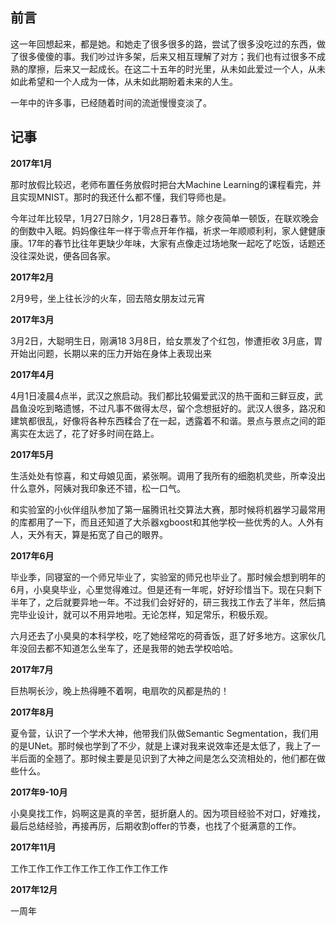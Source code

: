 ## 前言

这一年回想起来，都是她。和她走了很多很多的路，尝试了很多没吃过的东西，做了很多傻傻的事。我们吵过许多架，后来又相互理解了对方；我们也有过很多不成熟的摩擦，后来又一起成长。在这二十五年的时光里，从未如此爱过一个人，从未如此希望和一个人成为一体，从未如此期盼着未来的人生。

一年中的许多事，已经随着时间的流逝慢慢变淡了。

## 记事

**2017年1月**

那时放假比较迟，老师布置任务放假时把台大Machine Learning的课程看完，并且实现MNIST。那时的我还什么都不懂，我们导师也是。

今年过年比较早，1月27日除夕，1月28日春节。除夕夜简单一顿饭，在联欢晚会的倒数中入眠。妈妈像往年一样于零点开年作福，祈求一年顺顺利利，家人健健康康。17年的春节比往年更缺少年味，大家有点像走过场地聚一起吃了吃饭，话题还没往深处说，便各回各家。

**2017年2月**

2月9号，坐上往长沙的火车，回去陪女朋友过元宵

**2017年3月**

3月2日，大聪明生日，刚满18
3月8日，给女票发了个红包，惨遭拒收
3月底，胃开始出问题，长期以来的压力开始在身体上表现出来

**2017年4月**

4月1日凌晨4点半，武汉之旅启动。我们都比较偏爱武汉的热干面和三鲜豆皮，武昌鱼没吃到略遗憾，不过凡事不做得太尽，留个念想挺好的。武汉人很多，路况和建筑都很乱，好像将各种东西糅合了在一起，透露着不和谐。景点与景点之间的距离实在太远了，花了好多时间在路上。

**2017年5月**

生活处处有惊喜，和丈母娘见面，紧张啊。调用了我所有的细胞机灵些，所幸没出什么意外，阿姨对我印象还不错，松一口气。

和实验室的小伙伴组队参加了第一届腾讯社交算法大赛，那时候将机器学习最常用的库都用了一下，而且还知道了大杀器xgboost和其他学校一些优秀的人。人外有人，天外有天，算是拓宽了自己的眼界。

**2017年6月**

毕业季，同寝室的一个师兄毕业了，实验室的师兄也毕业了。那时候会想到明年的6月，小臭臭毕业，心里觉得难过。但是还有一年呢，好好珍惜当下。现在只剩下半年了，之后就要异地一年。不过我们会好好的，研三我找工作去了半年，然后搞完毕业设计，就可以不用异地啦。无论怎样，知足常乐，积极乐观。

六月还去了小臭臭的本科学校，吃了她经常吃的荷香饭，逛了好多地方。这家伙几年没回去都不知道怎么坐车了，还是我带的她去学校哈哈。

**2017年7月**

巨热啊长沙，晚上热得睡不着啊，电扇吹的风都是热的！

**2017年8月**

夏令营，认识了一个学术大神，他带我们队做Semantic Segmentation，我们用的是UNet。那时候也学到了不少，就是上课对我来说效率还是太低了，我上了一半后面的全翘了。那时候主要是见识到了大神之间是怎么交流相处的，他们都在做些什么。

**2017年9-10月**

小臭臭找工作，妈啊这是真的辛苦，挺折磨人的。因为项目经验不对口，好难找，最后总结经验，再接再厉，后期收割offer的节奏，也找了个挺满意的工作。

**2017年11月**

工作工作工作工作工作工作工作工作工作

**2017年12月**

一周年
